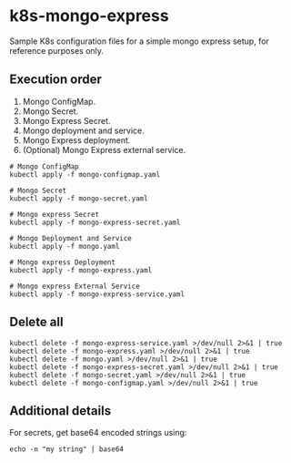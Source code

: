 # k8s-mongo-express
Sample K8s configuration files for a simple mongo express setup, for reference purposes only.

## Execution order

1. Mongo ConfigMap.
1. Mongo Secret.
1. Mongo Express Secret.
1. Mongo deployment and service.
1. Mongo Express deployment.
1. (Optional) Mongo Express external service.

```shell
# Mongo ConfigMap
kubectl apply -f mongo-configmap.yaml

# Mongo Secret
kubectl apply -f mongo-secret.yaml

# Mongo express Secret
kubectl apply -f mongo-express-secret.yaml

# Mongo Deployment and Service
kubectl apply -f mongo.yaml

# Mongo express Deployment
kubectl apply -f mongo-express.yaml

# Mongo express External Service
kubectl apply -f mongo-express-service.yaml
```

## Delete all

```shell
kubectl delete -f mongo-express-service.yaml >/dev/null 2>&1 | true
kubectl delete -f mongo-express.yaml >/dev/null 2>&1 | true
kubectl delete -f mongo.yaml >/dev/null 2>&1 | true
kubectl delete -f mongo-express-secret.yaml >/dev/null 2>&1 | true
kubectl delete -f mongo-secret.yaml >/dev/null 2>&1 | true
kubectl delete -f mongo-configmap.yaml >/dev/null 2>&1 | true
```

## Additional details

For secrets, get base64 encoded strings using:
```shell
echo -n "my string" | base64
```
